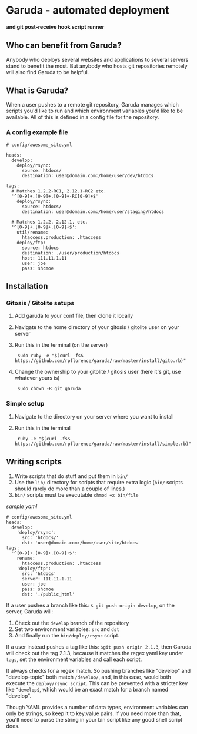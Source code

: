 Garuda - automated deployment 
=============================

#### and git post-receive hook script runner


Who can benefit from Garuda?
----------------------------

Anybody who deploys several websites and applications to several servers stand to benefit the most.  But anybody who hosts git repositories remotely will also find Garuda to be helpful.

What is Garuda?
---------------

When a user pushes to a remote git repository, Garuda manages which scripts you'd like to run and which environment variables you'd like to be available.  All of this is defined in a config file for the repository.

### A config example file

    # config/awesome_site.yml
    
    heads:
      develop:
        deploy/rsync:
          source: htdocs/
          destination: user@domain.com:/home/user/dev/htdocs
    
    tags:
      # Matches 1.2.2-RC1, 2.12.1-RC2 etc.
      '^[0-9]+.[0-9]+.[0-9]+-RC[0-9]+$'
        deploy/rsync:
          source: htdocs/
          destination: user@domain.com:/home/user/staging/htdocs
      
      # Matches 1.2.2, 2.12.1, etc.
      '^[0-9]+.[0-9]+.[0-9]+$':
        util/rename:
          htaccess.production: .htaccess
        deploy/ftp:
          source: htdocs
          destination: ./user/production/htdocs
          host: 111.11.1.11
          user: joe
          pass: shcmoe

Installation
------------

### Gitosis / Gitolite setups

1. Add garuda to your conf file, then clone it locally
2. Navigate to the home directory of your gitosis / gitolite user on your server
3. Run this in the terminal (on the server)

        sudo ruby -e "$(curl -fsS https://github.com/rpflorence/garuda/raw/master/install/gito.rb)"

4. Change the ownership to your gitolite / gitosis user (here it's git, use whatever yours is)

        sudo chown -R git garuda

### Simple setup

1. Navigate to the directory on your server where you want to install
2. Run this in the terminal

        ruby -e "$(curl -fsS https://github.com/rpflorence/garuda/raw/master/install/simple.rb)"

Writing scripts
---------------

1.  Write scripts that do stuff and put them in `bin/`
2.  Use the `lib/` directory for scripts that require extra logic (`bin/` scripts should rarely do more than a couple of lines.)
3.  `bin/` scripts must be executable `chmod +x bin/file`

_sample yaml_

    # config/awesome_site.yml
    heads:
      develop:
        'deploy/rsync':
          src: 'htdocs/'
          dst: 'user@domain.com:/home/user/site/htdocs'
    tags:
      '^[0-9]+.[0-9]+.[0-9]+$':
        rename:
          htaccess.production: .htaccess
        'deploy/ftp':
          src: 'htdocs'
          server: 111.11.1.11
          user: joe
          pass: shcmoe
          dst: './public_html'
          

If a user pushes a branch like this: `$ git push origin develop`, on the server, Garuda will:

1. Check out the `develop` branch of the repository 
2. Set two environment variables: `src` and `dst`
3. And finally run the `bin/deploy/rsync` script.

If a user instead pushes a tag like this: `$git push origin 2.1.3`, then Garuda will check out the tag 2.1.3, because it matches the regex yaml key under `tags`, set the environment variables and call each script.

It always checks for a regex match.  So pushing branches like "develop" and "develop-topic" both match `/develop/`, and, in this case, would both execute the `deploy/rsync script`.  This can be prevented with a stricter key like `^develop$`, which would be an exact match for a branch named "develop".

Though YAML provides a number of data types, environment variables can only be strings, so keep it to key:value pairs.  If you need more than that, you'll need to parse the string in your bin script like any good shell script does.
